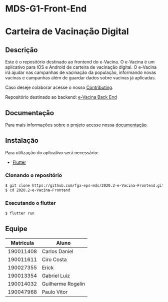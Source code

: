 # MDS-G1-Front-End
# Carteira de Vacinação Digital

## Descrição
Este é o repositório destinado ao frontend do e-Vacina. O e-Vacina é um aplicativo para IOS e Android de carteira de vacinação digital. O e-Vacina irá ajudar nas campanhas de vacinação da população, informando novas vacinas e campanhas além de guardar dados sobre vacinas já aplicadas.

Caso deseje colaborar acesse o nosso [Contributing](https://github.com/fga-eps-mds/2020.2-e-Vacina-Backend/blob/main/CONTRIBUTING.md).

Repositório destinado ao backend: [e-Vacina Back End](https://github.com/fga-eps-mds/2020.2-e-Vacina-Backend)


## Documentação
Para mais informações sobre o projeto acesse nossa [documentação](https://fga-eps-mds.github.io/2020.2-e-Vacina-Backend/#/).

## Instalação
Para utilização do aplicativo será necessário:

- [Flutter](https://flutter.dev/docs/get-started/install)

### Clonando o repositório
```bash
$ git clone https://github.com/fga-eps-mds/2020.2-e-Vacina-Frontend.git
$ cd 2020.2-e-Vacina-Frontend
```
### Executando o flutter
```bash
$ flutter run
```

## Equipe
 Matricula|  Aluno
 ---|---
 190011408|Carlos Daniel  
 190011611|Ciro Costa 
 190027355|Erick  
 190013354|Gabriel Luiz  
 190014032|Guilherme Rogelin
 190047968|Paulo Vitor 